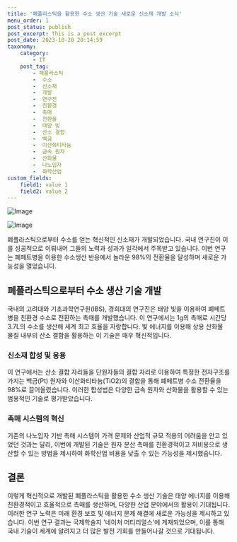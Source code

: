 ```yaml
---
title: '폐플라스틱을 활용한 수소 생산 기술 새로운 신소재 개발 소식'
menu_order: 1
post_status: publish
post_excerpt: This is a post excerpt
post_date: 2023-10-20 20:14:59
taxonomy:
    category:
        - IT
    post_tag:
        - 폐플라스틱
        -  수소
        -  신소재
        -  개발
        -  연구진
        -  친환경
        -  촉매
        -  전환율
        -  태양 빛
        -  산소 결함
        -  백금
        -  이산화티타늄
        -  금속 원자
        -  산화물
        -  나노입자
        -  화학산업
custom_fields:
    field1: value 1
    field2: value 2
---
```


![Image](https://imgnews.pstatic.net/image/584/2024/02/06/0000025888_001_20240206085901567.jpg?type=w647)

![Image](https://imgnews.pstatic.net/image/584/2024/02/06/0000025888_002_20240206085901740.png?type=w647)


폐플라스틱으로부터 수소를 얻는 혁신적인 신소재가 개발되었습니다. 국내 연구진이 이를 성공적으로 이뤄내어 그들의 노력과 성과가 일각에서 주목받고 있습니다. 이번 연구는 폐페트병을 이용한 수소생산 반응에서 놀라운 98%의 전환율을 달성하며 새로운 가능성을 열었습니다. 

## 폐플라스틱으로부터 수소 생산 기술 개발
국내의 고려대와 기초과학연구원(IBS), 경희대의 연구진은 태양 빛을 이용하여 폐페트병을 친환경 수소로 전환하는 촉매를 개발했습니다. 이 연구에서는 1g의 촉매로 시간당 3.7L의 수소를 생산해 세계 최고 효율을 자랑합니다. 빛 에너지를 이용해 상용 산화물 물질 내부의 산소 결함을 활용하는 이 기술은 매우 혁신적입니다.

### 신소재 합성 및 응용
이 연구에서는 산소 결합 자리들을 단원자들의 결합 자리로 이용하여 특정한 전자구조를 가지는 백금(Pt) 원자와 이산화티타늄(TiO2)의 결합을 통해 폐페트병 수소 전환율을 98%로 끌어올렸습니다. 이러한 합성법은 다양한 금속 원자와 산화물을 활용할 수 있는 범용적인 기술로 평가받았습니다.

### 촉매 시스템의 혁신
기존의 나노입자 기반 촉매 시스템이 가격 문제와 산업적 규모 적용의 어려움을 안고 있었던 것과는 달리, 이번에 개발된 기술은 원자 분산 촉매를 친환경적이고 저비용으로 생산할 수 있는 방법을 제시하여 화학산업 비용을 낮출 수 있는 가능성을 제시했습니다.

## 결론
이렇게 혁신적으로 개발된 폐플라스틱을 활용한 수소 생산 기술은 태양 에너지를 이용해 친환경적이고 효율적으로 촉매를 생산하며, 다양한 산업 분야에서의 활용이 기대됩니다. 이러한 연구 노력은 미래 환경 보호 및 에너지 문제 해결에 새로운 가능성을 제시하고 있습니다. 이번 연구 결과는 국제학술지 '네이처 머티리얼스'에 게재되었으며, 이를 통해 국내 기술이 세계에 알려지고 더 많은 발전 기회를 만들어나갈 것으로 기대됩니다.
